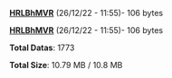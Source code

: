 [**HRLBhMVR**](/data/HRLBhMVR.txt) (26/12/22 - 11:55)- 106 bytes

[**HRLBhMVR**](/data/HRLBhMVR.txt) (26/12/22 - 11:55)- 106 bytes

**Total Datas**: 1773

**Total Size**: 10.79 MB / 10.8 MB